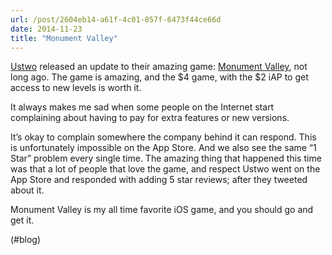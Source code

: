 ```yaml
---
url: /post/2604eb14-a61f-4c01-857f-6473f44ce66d
date: 2014-11-23
title: "Monument Valley"
---
```


[Ustwo][1] released an update to their amazing game: [Monument Valley][2], not long ago. The game is amazing, and the $4 game, with the $2 iAP to get access to new levels is worth it.



It always makes me sad when some people on the Internet start complaining about having to pay for extra features or new versions.



It&#8217;s okay to complain somewhere the company behind it can respond. This is unfortunately impossible on the App Store. And we also see the same &#8220;1 Star&#8221; problem every single time. The amazing thing that happened this time was that a lot of people that love the game, and respect Ustwo went on the App Store and responded with adding 5 star reviews; after they tweeted about it.



Monument Valley is my all time favorite iOS game, and you should go and get it.



(#blog)



 [1]: http://ustwo.com

 [2]: http://www.monumentvalleygame.com